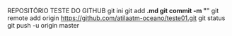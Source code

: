 REPOSITÓRIO TESTE DO GITHUB
git ini
git add ****.md 
git commit -m "****" 
git remote add origin https://github.com/atilaatm-oceano/teste01.git
git status
git push -u origin master

